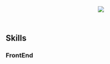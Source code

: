 <header>
<img src="https://capsule-render.vercel.app/api?type=venom&color=timeGradient&height=150&section=header&text=자두자두졸려&animation=fadeIn&fontSize=50&fontcolor=D8D8D8" />
</header>
<body>

## Skills
### FrontEnd


</body>

<footer>

</footer>
